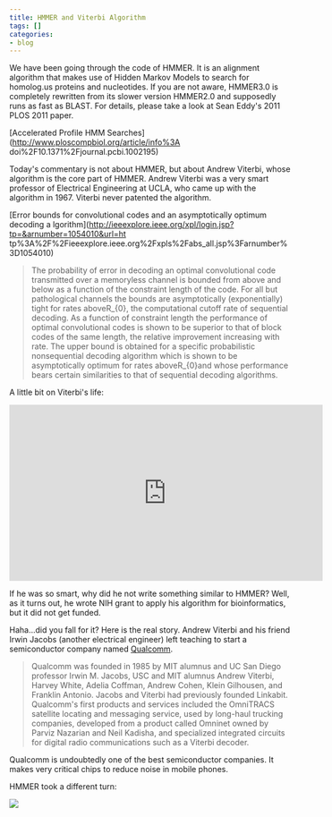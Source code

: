 ```yaml
---
title: HMMER and Viterbi Algorithm
tags: []
categories:
- blog
---
```

We have been going through the code of HMMER. It is an alignment algorithm
that makes use of Hidden Markov Models to search for homolog.us proteins and
nucleotides. If you are not aware, HMMER3.0 is completely rewritten from its
slower version HMMER2.0 and supposedly runs as fast as BLAST. For details,
please take a look at Sean Eddy's 2011 PLOS 2011 paper.
<!--more-->

[Accelerated Profile HMM Searches](http://www.ploscompbiol.org/article/info%3A
doi%2F10.1371%2Fjournal.pcbi.1002195)

Today's commentary is not about HMMER, but about Andrew Viterbi, whose
algorithm is the core part of HMMER. Andrew Viterbi was a very smart professor
of Electrical Engineering at UCLA, who came up with the algorithm in 1967.
Viterbi never patented the algorithm.

[Error bounds for convolutional codes and an asymptotically optimum decoding a
lgorithm](http://ieeexplore.ieee.org/xpl/login.jsp?tp=&arnumber=1054010&url=ht
tp%3A%2F%2Fieeexplore.ieee.org%2Fxpls%2Fabs_all.jsp%3Farnumber%3D1054010)

> The probability of error in decoding an optimal convolutional code
transmitted over a memoryless channel is bounded from above and below as a
function of the constraint length of the code. For all but pathological
channels the bounds are asymptotically (exponentially) tight for rates
aboveR_{0}, the computational cutoff rate of sequential decoding. As a
function of constraint length the performance of optimal convolutional codes
is shown to be superior to that of block codes of the same length, the
relative improvement increasing with rate. The upper bound is obtained for a
specific probabilistic nonsequential decoding algorithm which is shown to be
asymptotically optimum for rates aboveR_{0}and whose performance bears certain
similarities to that of sequential decoding algorithms.

A little bit on Viterbi's life:

<iframe width="560" height="315" src="http://www.youtube.com/embed/3hkT0Xtqlc8" frameborder="0"> </iframe>

If he was so smart, why did he not write something similar to HMMER? Well, as
it turns out, he wrote NIH grant to apply his algorithm for bioinformatics,
but it did not get funded.

Haha...did you fall for it? Here is the real story. Andrew Viterbi and his
friend Irwin Jacobs (another electrical engineer) left teaching to start a
semiconductor company named [Qualcomm](http://en.wikipedia.org/wiki/Qualcomm).

> Qualcomm was founded in 1985 by MIT alumnus and UC San Diego professor Irwin
M. Jacobs, USC and MIT alumnus Andrew Viterbi, Harvey White, Adelia Coffman,
Andrew Cohen, Klein Gilhousen, and Franklin Antonio. Jacobs and Viterbi had
previously founded Linkabit. Qualcomm's first products and services included
the OmniTRACS satellite locating and messaging service, used by long-haul
trucking companies, developed from a product called Omninet owned by Parviz
Nazarian and Neil Kadisha, and specialized integrated circuits for digital
radio communications such as a Viterbi decoder.

Qualcomm is undoubtedly one of the best semiconductor companies. It makes very
critical chips to reduce noise in mobile phones.

HMMER took a different turn:

![](http://hmmer.janelia.org/static/images/hmmer_titlebar_small.gif)

